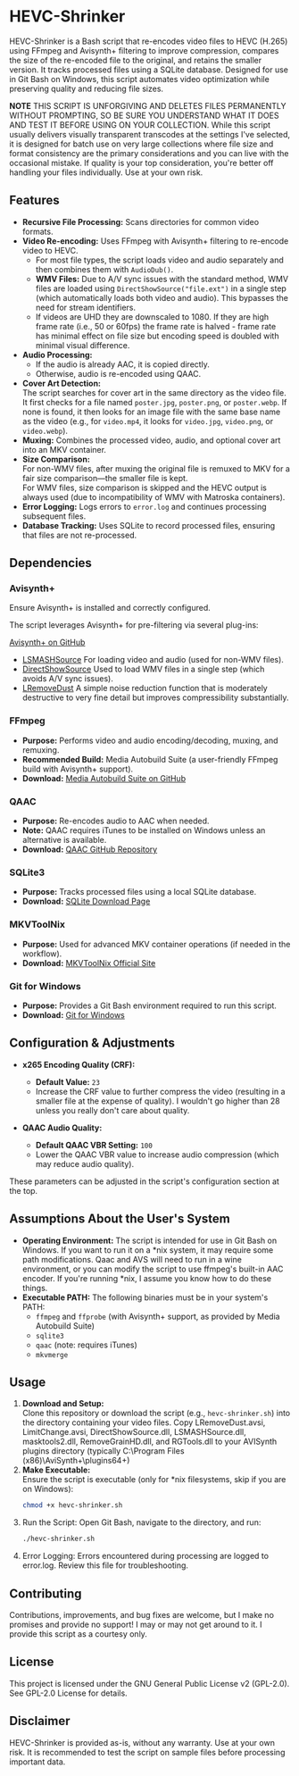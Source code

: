 # HEVC-Shrinker

HEVC-Shrinker is a Bash script that re-encodes video files to HEVC (H.265) using FFmpeg and Avisynth+ filtering to improve compression, compares the size of the re-encoded file to the original, and retains the smaller version. It tracks processed files using a SQLite database. Designed for use in Git Bash on Windows, this script automates video optimization while preserving quality and reducing file sizes.

**NOTE** THIS SCRIPT IS UNFORGIVING AND DELETES FILES PERMANENTLY WITHOUT PROMPTING, SO BE SURE YOU UNDERSTAND WHAT IT DOES AND TEST IT BEFORE USING ON YOUR COLLECTION. While this script usually delivers visually transparent transcodes at the settings I've selected, it is designed for batch use on very large collections where file size and format consistency are the primary considerations and you can live with the occasional mistake. If quality is your top consideration, you're better off handling your files individually. Use at your own risk.

## Features

- **Recursive File Processing:** Scans directories for common video formats.
- **Video Re-encoding:** Uses FFmpeg with Avisynth+ filtering to re-encode video to HEVC.  
  - For most file types, the script loads video and audio separately and then combines them with `AudioDub()`.  
  - **WMV Files:** Due to A/V sync issues with the standard method, WMV files are loaded using `DirectShowSource("file.ext")` in a single step (which automatically loads both video and audio). This bypasses the need for stream identifiers.
  - If videos are UHD they are downscaled to 1080. If they are high frame rate (i.e., 50 or 60fps) the frame rate is halved - frame rate has minimal effect on file size but encoding speed is doubled with minimal visual difference.
- **Audio Processing:**  
  - If the audio is already AAC, it is copied directly.  
  - Otherwise, audio is re-encoded using QAAC.
- **Cover Art Detection:**  
  The script searches for cover art in the same directory as the video file. It first checks for a file named `poster.jpg`, `poster.png`, or `poster.webp`. If none is found, it then looks for an image file with the same base name as the video (e.g., for `video.mp4`, it looks for `video.jpg`, `video.png`, or `video.webp`).
- **Muxing:** Combines the processed video, audio, and optional cover art into an MKV container.
- **Size Comparison:**  
  For non-WMV files, after muxing the original file is remuxed to MKV for a fair size comparison—the smaller file is kept.  
  For WMV files, size comparison is skipped and the HEVC output is always used (due to incompatibility of WMV with Matroska containers).
- **Error Logging:** Logs errors to `error.log` and continues processing subsequent files.
- **Database Tracking:** Uses SQLite to record processed files, ensuring that files are not re-processed.

## Dependencies

### Avisynth+

Ensure Avisynth+ is installed and correctly configured. 

The script leverages Avisynth+ for pre-filtering via several plug-ins:

  [Avisynth+ on GitHub](https://github.com/AviSynth/AviSynthPlus)
- [LSMASHSource](http://avisynth.nl/index.php/LSMASHSource) For loading video and audio (used for non-WMV files).
- [DirectShowSource](http://avisynth.nl/index.php/DirectShowSource) Used to load WMV files in a single step (which avoids A/V sync issues).
- [LRemoveDust](https://forum.doom9.org/showthread.php?t=176245) A simple noise reduction function that is moderately destructive to very fine detail but improves compressibility substantially.

### FFmpeg
- **Purpose:** Performs video and audio encoding/decoding, muxing, and remuxing.
- **Recommended Build:** Media Autobuild Suite (a user-friendly FFmpeg build with Avisynth+ support).
- **Download:** [Media Autobuild Suite on GitHub](https://github.com/m-ab-s/media-autobuild_suite)

### QAAC
- **Purpose:** Re-encodes audio to AAC when needed.
- **Note:** QAAC requires iTunes to be installed on Windows unless an alternative is available.
- **Download:** [QAAC GitHub Repository](https://github.com/nu774/qaac)

### SQLite3
- **Purpose:** Tracks processed files using a local SQLite database.
- **Download:** [SQLite Download Page](https://www.sqlite.org/download.html)

### MKVToolNix
- **Purpose:** Used for advanced MKV container operations (if needed in the workflow).
- **Download:** [MKVToolNix Official Site](https://mkvtoolnix.download/)

### Git for Windows
- **Purpose:** Provides a Git Bash environment required to run this script.
- **Download:** [Git for Windows](https://gitforwindows.org/)

## Configuration & Adjustments

- **x265 Encoding Quality (CRF):**  
  - **Default Value:** `23`  
  - Increase the CRF value to further compress the video (resulting in a smaller file at the expense of quality). I wouldn't go higher than 28 unless you really don't care about quality.
  
- **QAAC Audio Quality:**  
  - **Default QAAC VBR Setting:** `100`  
  - Lower the QAAC VBR value to increase audio compression (which may reduce audio quality).

These parameters can be adjusted in the script's configuration section at the top.

## Assumptions About the User's System

- **Operating Environment:** The script is intended for use in Git Bash on Windows. If you want to run it on a *nix system, it may require some path modifications. Qaac and AVS will need to run in a wine environment, or you can modify the script to use ffmpeg's built-in AAC encoder. If you're running *nix, I assume you know how to do these things.
- **Executable PATH:** The following binaries must be in your system's PATH:
  - `ffmpeg` and `ffprobe` (with Avisynth+ support, as provided by Media Autobuild Suite)
  - `sqlite3`
  - `qaac` (note: requires iTunes)
  - `mkvmerge`

## Usage

1. **Download and Setup:**  
   Clone this repository or download the script (e.g., `hevc-shrinker.sh`) into the directory containing your video files.
   Copy LRemoveDust.avsi, LimitChange.avsi, DirectShowSource.dll, LSMASHSource.dll, masktools2.dll, RemoveGrainHD.dll, and RGTools.dll to your AVISynth plugins directory (typically C:\Program Files (x86)\AviSynth+\plugins64+)
3. **Make Executable:**  
   Ensure the script is executable (only for *nix filesystems, skip if you are on Windows):
   ```bash
   chmod +x hevc-shrinker.sh
4. Run the Script:
   Open Git Bash, navigate to the directory, and run:
   ```bash
   ./hevc-shrinker.sh
5. Error Logging:
   Errors encountered during processing are logged to error.log. Review this file for troubleshooting.

## Contributing
Contributions, improvements, and bug fixes are welcome, but I make no promises and provide no support! I may or may not get around to it. I provide this script as a courtesy only.

## License
This project is licensed under the GNU General Public License v2 (GPL-2.0). See GPL-2.0 License for details.

## Disclaimer
HEVC-Shrinker is provided as-is, without any warranty. Use at your own risk. It is recommended to test the script on sample files before processing important data.
